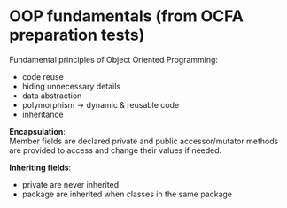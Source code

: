 # OOP fundamentals (from OCFA preparation tests)

Fundamental principles of Object Oriented Programming:
- code reuse
- hiding unnecessary details
- data abstraction
- polymorphism → dynamic & reusable code
- inheritance


**Encapsulation**:  
Member fields are declared private and public accessor/mutator methods are provided to access and change their values if needed.


**Inheriting fields**:
- private are never inherited
- package are inherited when classes in the same package  
  